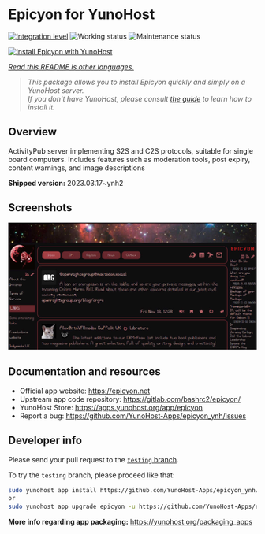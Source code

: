 <!--
N.B.: This README was automatically generated by <https://github.com/YunoHost/apps/tree/master/tools/readme_generator>
It shall NOT be edited by hand.
-->

# Epicyon for YunoHost

[![Integration level](https://dash.yunohost.org/integration/epicyon.svg)](https://dash.yunohost.org/appci/app/epicyon) ![Working status](https://ci-apps.yunohost.org/ci/badges/epicyon.status.svg) ![Maintenance status](https://ci-apps.yunohost.org/ci/badges/epicyon.maintain.svg)

[![Install Epicyon with YunoHost](https://install-app.yunohost.org/install-with-yunohost.svg)](https://install-app.yunohost.org/?app=epicyon)

*[Read this README is other languages.](./ALL_README.md)*

> *This package allows you to install Epicyon quickly and simply on a YunoHost server.*  
> *If you don't have YunoHost, please consult [the guide](https://yunohost.org/install) to learn how to install it.*

## Overview

ActivityPub server implementing S2S and C2S protocols, suitable for single board computers. Includes features such as moderation tools, post expiry, content warnings, and image descriptions


**Shipped version:** 2023.03.17~ynh2

## Screenshots

![Screenshot of Epicyon](./doc/screenshots/screenshot_starlight.jpg)

## Documentation and resources

- Official app website: <https://epicyon.net>
- Upstream app code repository: <https://gitlab.com/bashrc2/epicyon/>
- YunoHost Store: <https://apps.yunohost.org/app/epicyon>
- Report a bug: <https://github.com/YunoHost-Apps/epicyon_ynh/issues>

## Developer info

Please send your pull request to the [`testing` branch](https://github.com/YunoHost-Apps/epicyon_ynh/tree/testing).

To try the `testing` branch, please proceed like that:

```bash
sudo yunohost app install https://github.com/YunoHost-Apps/epicyon_ynh/tree/testing --debug
or
sudo yunohost app upgrade epicyon -u https://github.com/YunoHost-Apps/epicyon_ynh/tree/testing --debug
```

**More info regarding app packaging:** <https://yunohost.org/packaging_apps>
